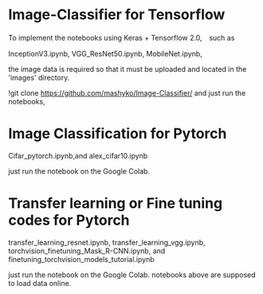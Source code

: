 # Image-Classifier for Tensorflow

To implement the notebooks using Keras + Tensorflow 2.0,　such as 

  InceptionV3.ipynb, VGG_ResNet50.ipynb, MobileNet.ipynb,

the image data is required so that it  must be uploaded and located in the 'images' directory.

 !git clone https://github.com/mashyko/Image-Classifier/ and just run the notebooks,


# Image Classification for Pytorch

 Cifar_pytorch.ipynb,and  alex_cifar10.ipynb
 
 just run the notebook on the Google Colab.

# Transfer learning or Fine tuning codes for Pytorch

transfer_learning_resnet.ipynb, transfer_learning_vgg.ipynb, torchvision_finetuning_Mask_R-CNN.ipynb, and finetuning_torchvision_models_tutorial.ipynb

 just run the notebook on the Google Colab. notebooks above are supposed to load data online.
 

